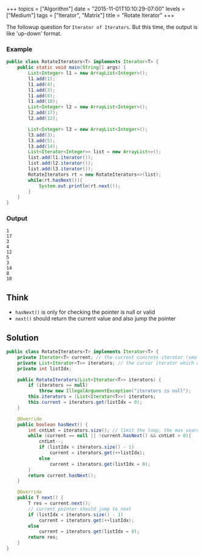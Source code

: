 +++
topics = ["Algorithm"]
date = "2015-11-01T10:10:29-07:00"
levels = ["Medium"]
tags = ["Iterator", "Matrix"]
title = "Rotate Iterator"
+++

The followup question for `Iterator of Iterators`. But this time, the output is like 'up-down' format. 
<!--more-->

### Example
```java
public class RotateIterators<T> implements Iterator<T> {
    public static void main(String[] args) {
        List<Integer> l1 = new ArrayList<Integer>();
		l1.add(1);
		l1.add(4);
		l1.add(3);
		l1.add(8);
		l1.add(10);
		List<Integer> l2 = new ArrayList<Integer>();
		l2.add(17);
		l2.add(12);

		List<Integer> l3 = new ArrayList<Integer>();
		l3.add(3);
		l3.add(5);
		l3.add(14);
		List<Iterator<Integer>> list = new ArrayList<>();
		list.add(l1.iterator());
		list.add(l2.iterator());
		list.add(l3.iterator());
		RotateIterators rt = new RotateIterators<>(list);
		while(rt.hasNext()){
			System.out.println(rt.next());
		}
	}
}
```
### Output
```
1
17
3
4
12
5
3
14
8
10
```
## Think
- `hasNext()` is only for checking the pointer is null or valid
- `next()` should return the current value and also jump the pointer

## Solution
```java
public class RotateIterators<T> implements Iterator<T> {
	private Iterator<T> current; // the current concrete iterator (small, detail)
	private List<Iterator<T>> iterators; // the cursor iterator which current iterator belong to (big, indexing)
	private int listIdx;

	public RotateIterators(List<Iterator<T>> iterators) {
		if (iterators == null)
			throw new IllegalArgumentException("iterators is null");
		this.iterators = (List<Iterator<T>>) iterators;
		this.current = iterators.get(listIdx = 0);
	}

	@Override
	public boolean hasNext() {
		int cntLmt = iterators.size(); // limit the loop, the max search limit is the size of iterators list
		while (current == null || !current.hasNext() && cntLmt > 0){
			cntLmt--;
			if (listIdx < iterators.size() - 1)
				current = iterators.get(++listIdx);
			else
				current = iterators.get(listIdx = 0);	
		}
		return current.hasNext();
	}

	@Override
	public T next() {
		T res = current.next();
		// current pointer should jump to next 
		if (listIdx < iterators.size() - 1)
			current = iterators.get(++listIdx);
		else
			current = iterators.get(listIdx = 0);	
		return res;
	}
}
```